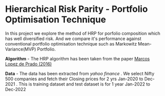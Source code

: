 # Hierarchical Risk Parity - Portfolio Optimisation Technique

In this project we explore the method of HRP for porfolio composition which has well diversified risk. And we compare it's performance against conventional portfolio optimisation technique such as Markowitz Mean-Variance(MVP) Portfolio. 

**Algorithm** -  The HRP algorithm has been taken from the paper [Marcos Lopez de Prado (2016)](https://papers.ssrn.com/sol3/papers.cfm?abstract_id=2708678)

**Data** - The data has been extracted from *yahoo finance* . We select Nifty 500 companies and fetch their Closing prices for 2  yrs Jan-2020 to Dec-2021 . This is training dataset and test dataset is for 1 year Jan-2022 to Dec-2022

